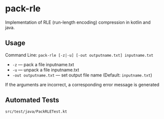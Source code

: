 # pack-rle
Implementation of RLE (run-length encoding) compression in kotlin and java.
## Usage
 Command Line: `pack-rle [-z|-u] [-out outputname.txt] inputname.txt`
- `-z` — pack a file inputname.txt
- `-u` — unpack a file inputname.txt
- `-out outputname.txt` — set output file name (Default: `inputname.txt`)

If the arguments are incorrect, a corresponding error message is generated
## Automated Tests
 `src/test/java/PackRLETest.kt`